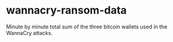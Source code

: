 # wannacry-ransom-data
Minute by minute total sum of the three bitcoin wallets used in the WannaCry attacks.
